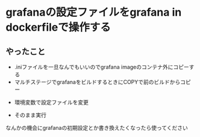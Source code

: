 # grafanaの設定ファイルをgrafana in dockerfileで操作する

## やったこと

* .iniファイルを一旦なんでもいいのでgrafana imageのコンテナ外にコピーする
* マルチステージでgrafanaをビルドするときにCOPYで前のビルドからコピー
+ 環境変数で設定ファイルを変更
* そのまま実行

なんかの機会にgrafanaの初期設定とか書き換えたくなったら使ってください
